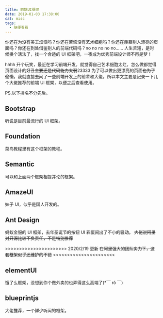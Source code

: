 ```yaml
---
title: 前端UI框架
date: 2019-01-03 17:38:00
cat: misc
tags:
  - 随便看看
---
```


你还在为没有美工烦恼吗？你还在苦恼没有艺术细胞吗？你还在羡慕别人漂亮的页面吗？你还在到处借鉴别人的前端代码吗？no no no no no……
人生苦短，是时候换个活法了，找一个合适的 UI 框架吧，一夜成为优秀前端设计师不再是梦！

hhhh 开个玩笑，最近在学习前端开发，就觉得自己艺术细胞太烂，怎么做都觉得页面设计的好丑~~主要还是代码能力太弱~~23333
为了可以做出更漂亮的页面~~也为了偷懒~~，我就直接去问了一些前端开发上的前辈和大佬，所以本文主要是记录一下几个大佬推荐的前端 UI 框架，以便之后查看使用。

PS.以下排名不分先后。

## Bootstrap

听说是目前最流行的 UI 框架。

## Foundation

菜鸟教程里有这个框架的教程。

## Semantic

可以和上面两个框架相提并论的框架。

## AmazeUI

妹子 UI，似乎是国人开发的。

## Ant Design

蚂蚁金服的 UI 框架，去年圣诞节的按钮 UI 彩蛋闹出了不小的骚动。
~~大佬说阿里对开源比较不负责任，不是特别推荐~~

\>\>\>\>\>\>\>\>\>\>\>\>\>\>\>\>\>\>\>\>\>\> 2020/2/19 更新
~~在阿里强大的团队实力下，这套框架似乎还维护的不错~~
<<<<<<<<<<<<<<<<<<<<<<

## elementUI

饿了么框架，没想到你个做外卖的也弄得这么高端了(\*￣ rǒ ￣)

## blueprintjs

大佬推荐，一个鲜少听闻的框架。
